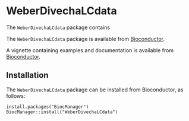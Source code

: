 # WeberDivechaLCdata

The `WeberDivechaLCdata` package contains 

The `WeberDivechaLCdata` package is available from [Bioconductor](https://bioconductor.org/packages/WeberDivechaLCdata).

A vignette containing examples and documentation is available from [Bioconductor](https://bioconductor.org/packages/WeberDivechaLCdata).


## Installation

The `WeberDivechaLCdata` package can be installed from Bioconductor, as follows:

```
install.packages("BiocManager")
BiocManager::install("WeberDivechaLCdata")
```

